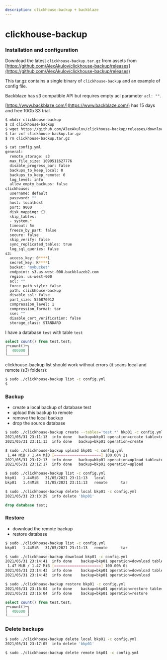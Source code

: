 ```yaml
---
description: clickhouse-backup + backblaze
---
```


# clickhouse-backup

### Installation and configuration

Download the latest `clickhouse-backup.tar.gz` from assets from [https://github.com/AlexAkulov/clickhouse-backup/releases](https://github.com/AlexAkulov/clickhouse-backup/releases)

This tar.gz contains a single binary of `clickhouse-backup` and an example of config file.

Backblaze has s3 compatible API but requires empty acl parameter `acl: ""`.

[https://www.backblaze.com/](https://www.backblaze.com/) has 15 days and free 10Gb S3 trial.

```bash
$ mkdir clickhouse-backup
$ cd clickhouse-backup
$ wget https://github.com/AlexAkulov/clickhouse-backup/releases/download/1.0.0-beta2/clickhouse-backup.tar.gz
$ tar zxf clickhouse-backup.tar.gz
$ rm clickhouse-backup.tar.gz

$ cat config.yml
general:
  remote_storage: s3
  max_file_size: 1099511627776
  disable_progress_bar: false
  backups_to_keep_local: 0
  backups_to_keep_remote: 0
  log_level: info
  allow_empty_backups: false
clickhouse:
  username: default
  password: ""
  host: localhost
  port: 9000
  disk_mapping: {}
  skip_tables:
  - system.*
  timeout: 5m
  freeze_by_part: false
  secure: false
  skip_verify: false
  sync_replicated_tables: true
  log_sql_queries: false
s3:
  access_key: 0****1
  secret_key: K****1
  bucket: "mybucket"
  endpoint: s3.us-west-000.backblazeb2.com
  region: us-west-000
  acl: ""
  force_path_style: false
  path: clickhouse-backup
  disable_ssl: false
  part_size: 536870912
  compression_level: 1
  compression_format: tar
  sse: ""
  disable_cert_verification: false
  storage_class: STANDARD
```

I have a database `test` with table `test`

```sql
select count() from test.test;
┌─count()─┐
│  400000 │
└─────────┘
```

clickhouse-backup list should work without errors \(it scans local and remote \(s3\) folders\):

```bash
$ sudo ./clickhouse-backup list -c config.yml
$
```

### Backup

* create a local backup of database test
* upload this backup to remote
* remove the local backup
* drop the source database

```bash
$ sudo ./clickhouse-backup create --tables='test.*' bkp01 -c config.yml
2021/05/31 23:11:13  info done   backup=bkp01 operation=create table=test.test
2021/05/31 23:11:13  info done   backup=bkp01 operation=create

$ sudo ./clickhouse-backup upload bkp01 -c config.yml
 1.44 MiB / 1.44 MiB [=====================] 100.00% 2s
2021/05/31 23:12:13  info done   backup=bkp01 operation=upload table=test.test
2021/05/31 23:12:17  info done   backup=bkp01 operation=upload

$ sudo ./clickhouse-backup list -c config.yml
bkp01   1.44MiB   31/05/2021 23:11:13   local
bkp01   1.44MiB   31/05/2021 23:11:13   remote      tar

$ sudo ./clickhouse-backup delete local bkp01 -c config.yml
2021/05/31 23:13:29  info delete 'bkp01'
```

```sql
drop database test;
```

### Restore

* download the remote backup
*  restore database

```bash
$ sudo ./clickhouse-backup list -c config.yml
bkp01   1.44MiB   31/05/2021 23:11:13   remote      tar

$ sudo ./clickhouse-backup download bkp01 -c config.yml
2021/05/31 23:14:41  info done    backup=bkp01 operation=download table=test.test
 1.47 MiB / 1.47 MiB [=====================] 100.00% 0s
2021/05/31 23:14:43  info done    backup=bkp01 operation=download table=test.test
2021/05/31 23:14:43  info done    backup=bkp01 operation=download

$ sudo ./clickhouse-backup restore bkp01 -c config.yml
2021/05/31 23:16:04  info done    backup=bkp01 operation=restore table=test.test
2021/05/31 23:16:04  info done    backup=bkp01 operation=restore
```

```sql
select count() from test.test;
┌─count()─┐
│  400000 │
└─────────┘
```

### Delete backups

```bash
$ sudo ./clickhouse-backup delete local bkp01 -c config.yml
2021/05/31 23:17:05  info delete 'bkp01'

$ sudo ./clickhouse-backup delete remote bkp01 -c config.yml
```

